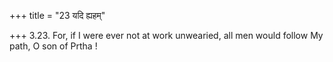 +++
title = "23 यदि ह्यहम्"

+++
3.23. For, if I were ever not at work unwearied, all men would follow My
path, O son of Prtha !
